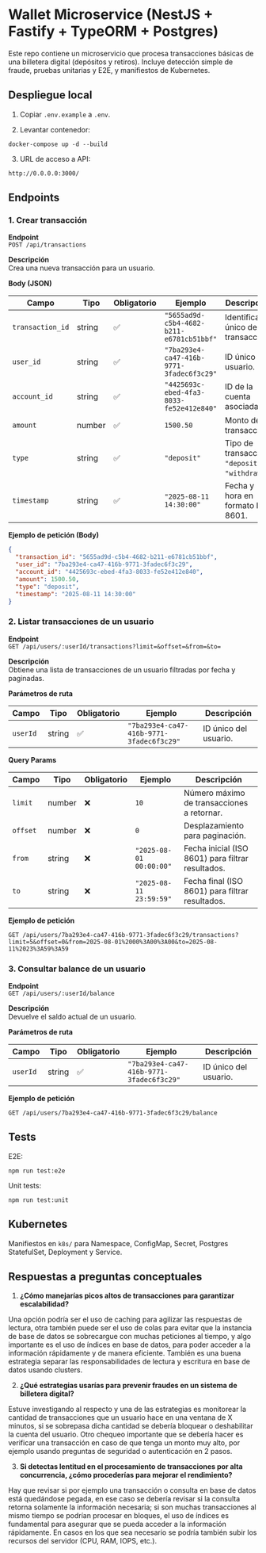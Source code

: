 # Wallet Microservice (NestJS + Fastify + TypeORM + Postgres)

Este repo contiene un microservicio que procesa transacciones básicas de una billetera digital (depósitos y retiros).
Incluye detección simple de fraude, pruebas unitarias y E2E, y manifiestos de Kubernetes.

## Despliegue local
1. Copiar `.env.example` a `.env`.


2. Levantar contenedor:

`docker-compose up -d --build`

3. URL de acceso a API:

`http://0.0.0.0:3000/`

## Endpoints

### 1. Crear transacción

**Endpoint**  
`POST /api/transactions`

**Descripción**  
Crea una nueva transacción para un usuario.

**Body (JSON)**

| Campo           | Tipo     | Obligatorio | Ejemplo                                  | Descripción                                          |
|-----------------|----------|-------------|------------------------------------------|------------------------------------------------------|
| `transaction_id`| string   | ✅           | `"5655ad9d-c5b4-4682-b211-e6781cb51bbf"` | Identificador único de la transacción.              |
| `user_id`       | string   | ✅           | `"7ba293e4-ca47-416b-9771-3fadec6f3c29"` | ID único del usuario.                               |
| `account_id`    | string   | ✅           | `"4425693c-ebed-4fa3-8033-fe52e412e840"` | ID de la cuenta asociada.                           |
| `amount`        | number   | ✅           | `1500.50`                                | Monto de la transacción.                            |
| `type`          | string   | ✅           | `"deposit"`                              | Tipo de transacción: `"deposit"` o `"withdraw"`.    |
| `timestamp`     | string   | ✅           | `"2025-08-11 14:30:00"`                 | Fecha y hora en formato ISO 8601.              |

**Ejemplo de petición (Body)**

```json
{
  "transaction_id": "5655ad9d-c5b4-4682-b211-e6781cb51bbf",
  "user_id": "7ba293e4-ca47-416b-9771-3fadec6f3c29",
  "account_id": "4425693c-ebed-4fa3-8033-fe52e412e840",
  "amount": 1500.50,
  "type": "deposit",
  "timestamp": "2025-08-11 14:30:00"
}
```

### 2. Listar transacciones de un usuario

**Endpoint**  
`GET /api/users/:userId/transactions?limit=&offset=&from=&to=`

**Descripción**  
Obtiene una lista de transacciones de un usuario filtradas por fecha y paginadas.

**Parámetros de ruta**

| Campo     | Tipo   | Obligatorio | Ejemplo      | Descripción               |
|-----------|--------|-------------|--------------|---------------------------|
| `userId`  | string | ✅           | `"7ba293e4-ca47-416b-9771-3fadec6f3c29"` | ID único del usuario.     |

**Query Params**

| Campo    | Tipo   | Obligatorio | Ejemplo                 | Descripción                                     |
|----------|--------|-------------|-------------------------|-------------------------------------------------|
| `limit`  | number | ❌           | `10`                    | Número máximo de transacciones a retornar.      |
| `offset` | number | ❌           | `0`                     | Desplazamiento para paginación.                 |
| `from`   | string | ❌           | `"2025-08-01 00:00:00"` | Fecha inicial (ISO 8601) para filtrar resultados. |
| `to`     | string | ❌           | `"2025-08-11 23:59:59"` | Fecha final (ISO 8601) para filtrar resultados.   |

**Ejemplo de petición**

```http
GET /api/users/7ba293e4-ca47-416b-9771-3fadec6f3c29/transactions?limit=5&offset=0&from=2025-08-01%2000%3A00%3A00&to=2025-08-11%2023%3A59%3A59
```

### 3. Consultar balance de un usuario

**Endpoint**  
`GET /api/users/:userId/balance`

**Descripción**  
Devuelve el saldo actual de un usuario.

**Parámetros de ruta**

| Campo     | Tipo   | Obligatorio | Ejemplo      | Descripción           |
|-----------|--------|-------------|--------------|-----------------------|
| `userId`  | string | ✅           | `"7ba293e4-ca47-416b-9771-3fadec6f3c29"` | ID único del usuario. |

**Ejemplo de petición**

```http
GET /api/users/7ba293e4-ca47-416b-9771-3fadec6f3c29/balance
```

## Tests
E2E:

`npm run test:e2e`

Unit tests:

`npm run test:unit`

## Kubernetes
Manifiestos en `k8s/` para Namespace, ConfigMap, Secret, Postgres StatefulSet, Deployment y Service.

## Respuestas a preguntas conceptuales

1. **¿Cómo manejarías picos altos de transacciones para garantizar escalabilidad?**

Una opción podría ser el uso de caching para agilizar las respuestas de lectura, otra también puede ser el uso de colas para evitar que la instancia de base de datos se sobrecargue con muchas peticiones al tiempo, y algo importante es el uso de índices en base de datos, para poder acceder a la información rápidamente y de manera eficiente. También es una buena estrategia separar las responsabilidades de lectura y escritura en base de datos usando clusters.

2. **¿Qué estrategias usarías para prevenir fraudes en un sistema de billetera digital?**

Estuve investigando al respecto y una de las estrategias es monitorear la cantidad de transacciones que un usuario hace en una ventana de X minutos, si se sobrepasa dicha cantidad se debería bloquear o deshabilitar la cuenta del usuario. Otro chequeo importante que se debería hacer es verificar una transacción en caso de que tenga un monto muy alto, por ejemplo usando preguntas de seguridad o autenticación en 2 pasos.

3. **Si detectas lentitud en el procesamiento de transacciones por alta concurrencia, ¿cómo procederías para mejorar el rendimiento?**

Hay que revisar si por ejemplo una transacción o consulta en base de datos está quedándose pegada, en ese caso se debería revisar si la consulta retorna solamente la información necesaria; si son muchas transacciones al mismo tiempo se podrían procesar en bloques, el uso de índices es fundamental para asegurar que se pueda acceder a la información rápidamente. En casos en los que sea necesario se podría también subir los recursos del servidor (CPU, RAM, IOPS, etc.).
